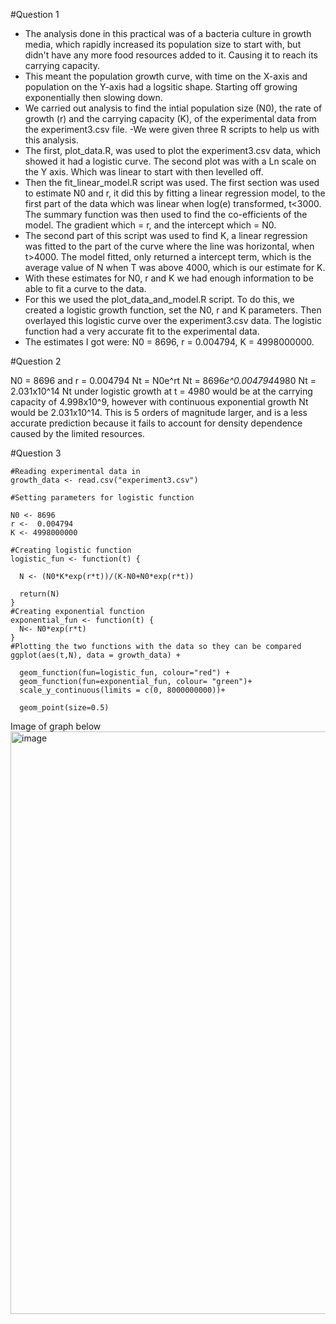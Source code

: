 #Question 1

- The analysis done in this practical was of a bacteria culture in growth media, which rapidly increased its population size to start with, but didn't have any more food resources added to it. Causing it to reach its carrying capacity.
- This meant the population growth curve, with time on the X-axis and population on the Y-axis had a logsitic shape. Starting off growing exponentially then slowing down. 
- We carried out analysis to find the intial population size (N0), the rate of growth (r) and the carrying capacity (K), of the experimental data from the experiment3.csv file.
-We were given three R scripts to help us with this analysis.
- The first, plot_data.R, was used to plot the experiment3.csv data, which showed it had a logistic curve. The second plot was with a Ln scale on the Y axis. Which was linear to start with then levelled off.
- Then the fit_linear_model.R script was used. The first section was used to estimate N0 and r, it did this by fitting a linear regression model, to the first part of the data which was linear when log(e) transformed, t<3000. The summary function was then used to find the co-efficients of the model. The gradient which = r, and the intercept which = N0. 
- The second part of this script was used to find K, a linear regression was fitted to the part of the curve where the line was horizontal, when t>4000. The model fitted, only returned a intercept term, which is the average value of N when T was above 4000, which is our estimate for K.
- With these estimates for N0, r and K we had enough information to be able to fit a curve to the data.
- For this we used the plot_data_and_model.R script. To do this, we created a logistic growth function, set the N0, r and K parameters. Then overlayed this logistic curve over the experiment3.csv data. The logistic function had a very accurate fit to the experimental data. 
- The estimates I got were: N0 = 8696, r = 0.004794, K = 4998000000.

#Question 2

N0 = 8696 and r = 0.004794
Nt = N0e^rt
Nt = 8696*e^0.004794*4980
Nt = 2.031x10^14
Nt under logistic growth at t = 4980 would be at the carrying capacity of 4.998x10^9, however with continuous exponential growth Nt would be 2.031x10^14. This is 5 orders of magnitude larger, and is a less accurate prediction because it fails to account for density dependence caused by the limited resources. 

#Question 3

```{r}
#Reading experimental data in
growth_data <- read.csv("experiment3.csv")

#Setting parameters for logistic function

N0 <- 8696
r <-  0.004794
K <- 4998000000 

#Creating logistic function
logistic_fun <- function(t) {
  
  N <- (N0*K*exp(r*t))/(K-N0+N0*exp(r*t))
  
  return(N)
}
#Creating exponential function
exponential_fun <- function(t) {
  N<- N0*exp(r*t)
}
#Plotting the two functions with the data so they can be compared
ggplot(aes(t,N), data = growth_data) +
  
  geom_function(fun=logistic_fun, colour="red") +
  geom_function(fun=exponential_fun, colour= "green")+
  scale_y_continuous(limits = c(0, 8000000000))+
  
  geom_point(size=0.5)
```
Image of graph below
<img width="932" alt="image" src="https://github.com/shil5810/logistic_growth/assets/150165229/0d1b1fc0-3c47-4283-846b-202a79aa0900">

